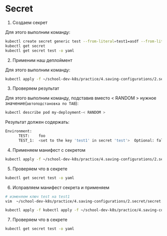 # Secret

1) Создаем секрет

Для этого выполним команду:

```bash
kubectl create secret generic test --from-literal=test1=asdf --from-literal=dbpassword=1q2w3e
kubectl get secret
kubectl get secret test -o yaml
```

2) Применим наш деплоймент

Для этого выполним команду:

```bash
kubectl apply -f ~/school-dev-k8s/practice/4.saving-configurations/2.secret/deployment-with-secret.yaml
```

3) Проверяем результат

Для этого выполним команду, подставив вместо < RANDOM > нужное значение(`автоподстановка по TAB`):

```bash
kubectl describe pod my-deployment-< RANDOM >
```

Результат должен содержать:

```bash
Environment:
      TEST:    foo
      TEST_1:  <set to the key 'test1' in secret 'test'>  Optional: false
```

4) Применяем манифест с секретом

```bash
kubectl apply -f ~/school-dev-k8s/practice/4.saving-configurations/2.secret/secret.yaml
```

5) Проверяем что в секрете

```bash
kubectl get secret test -o yaml
```

6) Исправляем манифест секрета и применяем

```bash
# изменяем ключ test на test1
vim  ~/school-dev-k8s/practice/4.saving-configurations/2.secret/secret.yaml

kubectl apply -f kubectl apply -f ~/school-dev-k8s/practice/4.saving-configurations/2.secret/secret.yaml
```

7) Проверяем что в секрете

```bash
kubectl get secret test -o yaml
```
